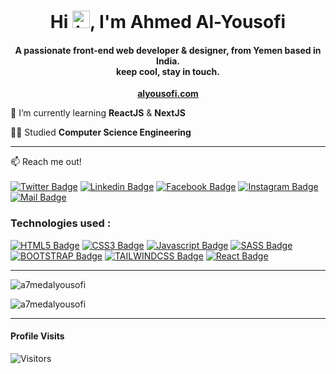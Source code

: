 <h1 align="center">Hi <img src="https://user-images.githubusercontent.com/1303154/88677602-1635ba80-d120-11ea-84d8-d263ba5fc3c0.gif" width="28px" alt="hi">, I'm Ahmed Al-Yousofi</h1>
<h4 align="center">A passionate front-end web developer & designer, from Yemen  based in India.<br/> keep cool, stay in touch.</h3>
<p align="center"><strong><a href="https://www.alyousofi.com" rel="nofollow">alyousofi.com</a></strong></p>

  📝 I’m currently learning **ReactJS** & **NextJS**
  
  👨‍🎓 Studied **Computer Science Engineering**
  
<hr/>



:mailbox: Reach me out!
<br/><br/>
[![Twitter Badge](https://img.shields.io/badge/-@a7medalyousofi-1ca0f1?style=flat-square&labelColor=1ca0f1&logo=twitter&logoColor=white&link=https://twitter.com/a7medalyousofi)](https://twitter.com/a7medalyousofi) [![Linkedin Badge](https://img.shields.io/badge/-a7medalyousofi-0e76a8?style=flat-square&labelColor=0e76a8&logo=linkedin&logoColor=white)](https://www.linkedin.com/in/a7medalyousofi/) [![Facebook Badge](https://img.shields.io/badge/-@a7medalyousofi-1ca0f1?style=flat-square&labelColor=1ca0f1&logo=facebook&logoColor=white&link=https://facebook.com/a7medalyousofi)](https://facebook.com/a7medalyousofi)  [![Instagram Badge](https://img.shields.io/badge/-@a7medalyousofi-CF2872?style=flat-square&labelColor=CF2872&logo=instagram&logoColor=white)](https://instagram.com/a7medalyousofi) [![Mail Badge](https://img.shields.io/badge/-Ahmed_Alyousofi-D20000?style=flat-square&labelColor=D20000&logo=gmail&logoColor=white)](mailto:a7medalyousofi@gmail.com)

<h3 align="left">Technologies used :</h3>

[![HTML5 Badge](https://img.shields.io/badge/-HTML5-E34F26?style=for-the-badge&labelColor=1E1F2B&logo=HTML5&logoColor=E34F26)](#) [![CSS3 Badge](https://img.shields.io/badge/-CSS3-1572B6?style=for-the-badge&labelColor=1E1F2B&logo=CSS3&logoColor=1572B6)](#) [![Javascript Badge](https://img.shields.io/badge/-Javascript-EFD81D?style=for-the-badge&labelColor=1E1F2B&logo=javascript&logoColor=EFD81D)](#) [![SASS Badge](https://img.shields.io/badge/-SASS-hotpink?style=for-the-badge&labelColor=1E1F2B&logo=SASS&logoColor=hotpink)](#) [![BOOTSTRAP Badge](https://img.shields.io/badge/-BOOTSTRAP-7952B3?style=for-the-badge&labelColor=1E1F2B&logo=BOOTSTRAP&logoColor=7952B3)](#) [![TAILWINDCSS Badge](https://img.shields.io/badge/-TAILWIND_CSS-38BDF8?style=for-the-badge&labelColor=1E1F2B&logo=TAILWINDCSS&logoColor=38BDF8)](#) [![React Badge](https://img.shields.io/badge/-React-61DAFB?style=for-the-badge&labelColor=1E1F2B&logo=react&logoColor=61DAFB)](#) 

<hr/>

<p align="left"><img src="https://github-readme-stats.vercel.app/api/top-langs?username=a7medalyousofi&show_icons=true&locale=en&layout=compact" alt="a7medalyousofi" /></p>
<p align="left"><img src="https://github-readme-stats.vercel.app/api?username=a7medalyousofi&show_icons=true&locale=en" alt="a7medalyousofi" /></p>

<hr/>

#### Profile Visits 

![Visitors](https://visitor-badge.glitch.me/badge?page_id=a7medalyousofi.a7medalyousofi)
